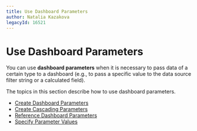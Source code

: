 ```yaml
---
title: Use Dashboard Parameters
author: Natalia Kazakova
legacyId: 16521
---
```

# Use Dashboard Parameters
You can use **dashboard parameters** when it is necessary to pass data of a certain type to a dashboard (e.g., to pass a specific value to the data source filter string or a calculated field).

The topics in this section describe how to use dashboard parameters.
* [Create Dashboard Parameters](using-dashboard-parameters/creating-parameters.md)
* [Create Cascading Parameters](using-dashboard-parameters/create-cascading-parameters.md)
* [Reference Dashboard Parameters](using-dashboard-parameters/passing-parameter-values.md)
* [Specify Parameter Values](using-dashboard-parameters/requesting-parameter-values.md)